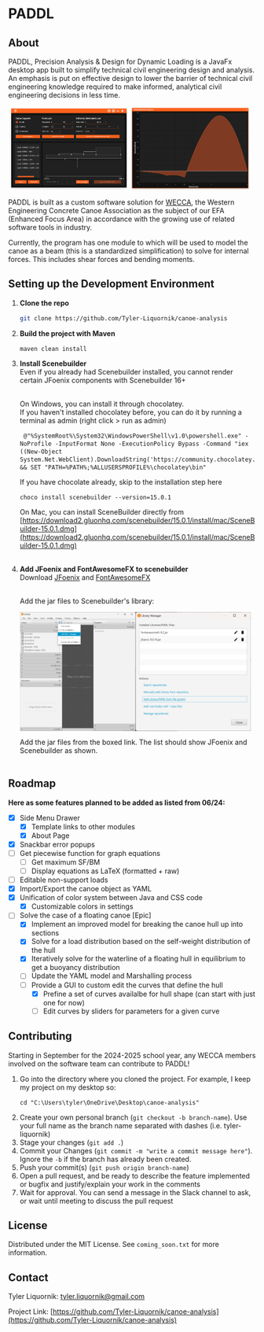 # PADDL

## About
PADDL, Precision Analysis & Design for Dynamic Loading is a JavaFx desktop app built to simplify technical civil engineering design and analysis. An emphasis is put on effective design to lower the barrier of technical civil engineering knowledge required to make informed, analytical civil engineering decisions in less time.

<div style="display: flex; flex-direction: row;">
    <img src="images/UI.png" alt="UI" style="width: 49%;" />
    <img src="images/graph.png" alt="graph" style="width: 49%;" />
</div>

PADDL is built as a custom software solution for [WECCA](https://wecca.org/), the Western Engineering Concrete Canoe Association as the subject of our EFA (Enhanced Focus Area) in accordance with the growing use of related software tools in industry.

Currently, the program has one module to which will be used to model the canoe as a beam (this is a standardized simplification) to solve for internal forces. This includes shear forces and bending moments.

## Setting up the Development Environment

1. <b>Clone the repo</b>
   ```sh
   git clone https://github.com/Tyler-Liquornik/canoe-analysis
   ```
2. <b>Build the project with Maven</b>
   ```
   maven clean install
   ```
3. <b>Install Scenebuilder</b> <br/>
   Even if you already had Scenebuilder installed, you cannot render certain JFoenix components with Scenebuilder 16+ <br/> <br/>
   
   On Windows, you can install it through chocolatey. <br/>
   If you haven't installed chocolatey before, you can do it by running a terminal as admin (right click > run as admin)
   ```
    @"%SystemRoot%\System32\WindowsPowerShell\v1.0\powershell.exe" -NoProfile -InputFormat None -ExecutionPolicy Bypass -Command "iex ((New-Object System.Net.WebClient).DownloadString('https://community.chocolatey.org/install.ps1'))" && SET "PATH=%PATH%;%ALLUSERSPROFILE%\chocolatey\bin"
   ```
   If you have chocolate already, skip to the installation step here
   ```
   choco install scenebuilder --version=15.0.1
   ```
   
   On Mac, you can install SceneBuilder directly from <br/>
   [https://download2.gluonhq.com/scenebuilder/15.0.1/install/mac/SceneBuilder-15.0.1.dmg](https://download2.gluonhq.com/scenebuilder/15.0.1/install/mac/SceneBuilder-15.0.1.dmg) <br/> <br/>
    
4. <b>Add JFoenix and FontAwesomeFX to scenebuilder</b><br/>
   Download [JFoenix](https://jar-download.com/artifacts/com.jfoenix/jfoenix/9.0.10/source-code) and [FontAwesomeFX](https://jar-download.com/artifacts/de.jensd/fontawesomefx/8.2/source-code) </br> <br/>

   Add the jar files to Scenebuilder's library:

   <div style="display: flex; flex-direction: row;">
    <img src="images/settings.png" alt="UI" style="width: 49%;" />
    <img src="images/libraries.png" alt="graph" style="width: 49%;" />
   </div>

   Add the jar files from the boxed link. The list should show JFoenix and Scenebuilder as shown. </br> <br/>

## Roadmap

<b>Here as some features planned to be added as listed from 06/24:</b>

- [X] Side Menu Drawer
    - [X] Template links to other modules
    - [X] About Page
- [X] Snackbar error popups
- [ ] Get piecewise function for graph equations
  - [ ] Get maximum SF/BM
  - [ ] Display equations as LaTeX (formatted + raw)
- [ ] Editable non-support loads
- [X] Import/Export the canoe object as YAML
- [X] Unification of color system between Java and CSS code
  - [X] Customizable colors in settings
- [ ] Solve the case of a floating canoe [Epic]
  - [X] Implement an improved model for breaking the canoe hull up into sections
  - [X] Solve for a load distribution based on the self-weight distribution of the hull
  - [X] Iteratively solve for the waterline of a floating hull in equilibrium to get a buoyancy distribution
  - [ ] Update the YAML model and Marshalling process
  - [ ] Provide a GUI to custom edit the curves that define the hull
    - [X] Prefine a set of curves availalbe for hull shape (can start with just one for now)
    - [ ] Edit curves by sliders for parameters for a given curve
    
<!-- CONTRIBUTING -->
## Contributing
Starting in September for the 2024-2025 school year, any WECCA members involved on the software team can contribute to PADDL!

1. Go into the directory where you cloned the project. For example, I keep my project on my desktop so: <br/>
   ```
   cd "C:\Users\tyler\OneDrive\Desktop\canoe-analysis"
   ```
2. Create your own personal branch (`git checkout -b branch-name`). Use your full name as the branch name separated with dashes (i.e. tyler-liquornik)
3. Stage your changes (`git add .`)
4. Commit your Changes (`git commit -m "write a commit message here"`). Ignore the `-b` if the branch has already been created.
5. Push your commit(s) (`git push origin branch-name`)
6. Open a pull request, and be ready to describe the feature implemented or bugfix and justify/explain your work in the comments
7. Wait for approval. You can send a message in the Slack channel to ask, or wait until meeting to discuss the pull request

<!-- LICENSE -->
## License

Distributed under the MIT License. See `coming_soon.txt` for more information.

<!-- CONTACT -->
## Contact

Tyler Liquornik: tyler.liquornik@gmail.com

Project Link: [https://github.com/Tyler-Liquornik/canoe-analysis](https://github.com/Tyler-Liquornik/canoe-analysis)

<!-- MARKDOWN LINKS & IMAGES (might use later) -->
<!-- https://www.markdownguide.org/basic-syntax/#reference-style-links -->
<!-- [contributors-shield]: https://img.shields.io/github/contributors/othneildrew/Best-README-Template.svg?style=for-the-badge
[contributors-url]: https://github.com/othneildrew/Best-README-Template/graphs/contributors
[forks-shield]: https://img.shields.io/github/forks/othneildrew/Best-README-Template.svg?style=for-the-badge
[forks-url]: https://github.com/othneildrew/Best-README-Template/network/members
[stars-shield]: https://img.shields.io/github/stars/othneildrew/Best-README-Template.svg?style=for-the-badge
[stars-url]: https://github.com/othneildrew/Best-README-Template/stargazers
[issues-shield]: https://img.shields.io/github/issues/othneildrew/Best-README-Template.svg?style=for-the-badge
[issues-url]: https://github.com/othneildrew/Best-README-Template/issues
[license-shield]: https://img.shields.io/github/license/othneildrew/Best-README-Template.svg?style=for-the-badge
[license-url]: https://github.com/othneildrew/Best-README-Template/blob/master/LICENSE.txt
[linkedin-shield]: https://img.shields.io/badge/-LinkedIn-black.svg?style=for-the-badge&logo=linkedin&colorB=555
[linkedin-url]: https://linkedin.com/in/othneildrew
[product-screenshot]: images/screenshot.png -->

<!-- 
These are VM options required to run PADDL prior to implementation of burningwave to manage the Java reflection API. 
I've included these here in case burningwave has future issue, however it's possible more options are required as PADDL is built up from the time of burningwave implementation

--add-opens=java.base/java.lang.reflect=ALL-UNNAMED --add-opens=java.base/java.lang=ALL-UNNAMED --add-opens java.base/java.lang.reflect=com.jfoenix  --add-exports javafx.controls/com.sun.javafx.scene.control.behavior=com.jfoenix

-->
